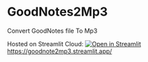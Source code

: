 # GoodNotes2Mp3
Convert GoodNotes file To Mp3 

Hosted on Streamlit Cloud: [![Open in Streamlit](https://static.streamlit.io/badges/streamlit_badge_black_white.svg)](https://goodnote2mp3.streamlit.app/) https://goodnote2mp3.streamlit.app/